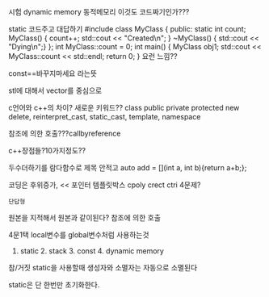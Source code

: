 시험
dynamic memory 동적메모리
이것도 코드짜기인가???

static 코드주고 대답하기
#include <iostream>
class MyClass {
public:
    static int count;
    MyClass() {
        count++;
        std::cout << "Created\n";
    }
    ~MyClass() { std::cout << "Dying\n";}
};
int MyClass::count = 0;
int main() {
    MyClass obj1;
    std::cout << MyClass::count << std::endl;
    return 0;
}
요런 느낌??

const==바꾸지마세요 라는뜻

stl에 대해서 vector를 중심으로

c언어와 c++의 차이? 새로운 키워드??
class public private protected new delete,
reinterpret_cast, static_cast, template, namespace

참조에 의한 호출???callbyreference

c++장점들?10가지정도??

두수더하기를 람다함수로 제목 안적고 
auto add = [](int a, int b){return a+b;};

코딩은 후위증가, <<
포인터
템플릿박스
cpoly crect ctri 4문제?
    
    
    단답형
원본을 지적해서 원본과 같이된다?
참조에 의한 호출 

4문1택
local변수를 global변수처럼 사용하는것
1. static 2. stack 3. const 4. dynamic memory

참/거짓
static을 사용할때 생성자와 소멸자는 자동으로 소멸된다

static은 단 한번만 초기화한다.
